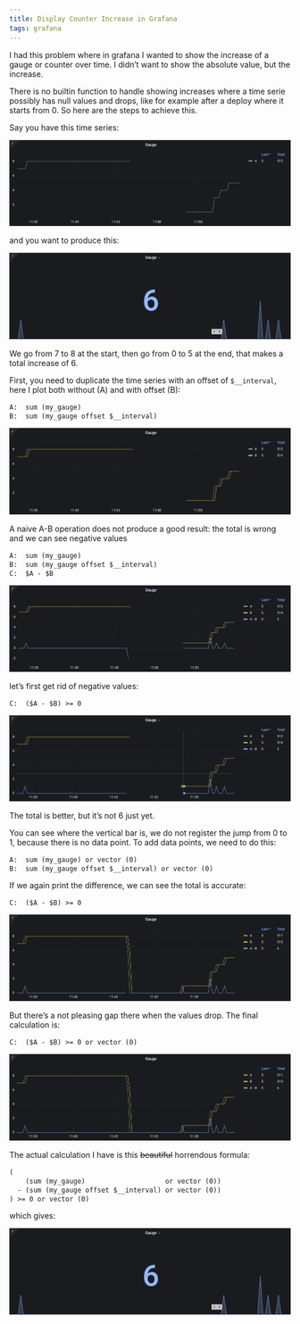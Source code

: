 ```yaml
---
title: Display Counter Increase in Grafana
tags: grafana
---
```


I had this problem where in grafana I wanted to show the increase of a gauge or counter over time. I
didn’t want to show the absolute value, but the increase.

There is no builtin function to handle showing increases where a time serie possibly has null values
and drops, like for example after a deploy where it starts from 0. So here are the steps to achieve
this.

Say you have this time series:

<img src="/images/grafana-20230625-1_time-series.png" />

and you want to produce this:

<img src="/images/grafana-20230625-2_result.png" />

We go from 7 to 8 at the start, then go from 0 to 5 at the end, that makes a total increase of 6.

First, you need to duplicate the time series with an offset of `$__interval`, here I plot both without (A) and with offset (B):

```
A:  sum (my_gauge)
B:  sum (my_gauge offset $__interval)
```

<img src="/images/grafana-20230625-3_offset.png" />

A naive A-B operation does not produce a good result: the total is wrong and we can see negative values

```
A:  sum (my_gauge)
B:  sum (my_gauge offset $__interval)
C:  $A - $B
```

<img src="/images/grafana-20230625-4_A-B.png" />

let’s first get rid of negative values:

```
C:  ($A - $B) >= 0
```

<img src="/images/grafana-20230625-5_A-Bbt0.png" />

The total is better, but it’s not 6 just yet.

You can see where the vertical bar is, we do not register the jump from 0 to 1, because there is no data point. To add data points, we need to do this:

```
A:  sum (my_gauge) or vector (0)
B:  sum (my_gauge offset $__interval) or vector (0)
```

If we again print the difference, we can see the total is accurate:

```
C:  ($A - $B) >= 0
```

<img src="/images/grafana-20230625-6_vector(0).png" />

But there’s a not pleasing gap there when the values drop. The final calculation is:

```
C:  ($A - $B) >= 0 or vector (0)
```

<img src="/images/grafana-20230625-7_final.png" />

The actual calculation I have is this ~~beautiful~~ horrendous formula:

```
(
    (sum (my_gauge)                    or vector (0))
  - (sum (my_gauge offset $__interval) or vector (0))
) >= 0 or vector (0)
```

which gives:

<img src="/images/grafana-20230625-2_result.png" />
